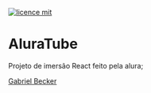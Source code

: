 
[![licence mit](https://img.shields.io/github/license/gabrielbeckerc/aluratube)](https://github.com/GabrielBeckerC/aluratube/blob/main/LICENSE)

# AluraTube

Projeto de imersão React feito pela alura;



[Gabriel Becker](http://https://github.com/GabrielBeckerC)
